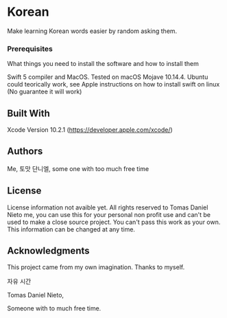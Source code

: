 # Korean

Make learning Korean words easier by random asking them.

### Prerequisites

What things you need to install the software and how to install them

Swift 5 compiler and MacOS.
Tested  on macOS Mojave 10.14.4.
Ubuntu could teorically work, see Apple instructions on how to install swift on linux
(No guarantee it will work)

## Built With

Xcode Version 10.2.1 (https://developer.apple.com/xcode/)

## Authors

Me, 토맛 단니엘, some one with too much free time

## License

License information not avaible yet.
All rights reserved to Tomas Daniel Nieto me, you can use this for your personal non profit use and can't be used to make a close source project.
You can't pass this work as your own.
This information can be changed at any time.

## Acknowledgments

This project came from my own imagination.
Thanks to myself.

자유 시간

Tomas Daniel Nieto,

Someone with to much free time.
